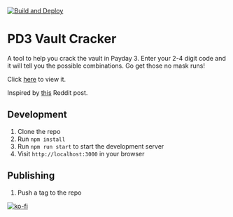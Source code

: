 [![Build and Deploy](https://github.com/SavageCore/pd3-vault-cracker/actions/workflows/release.yml/badge.svg)](https://github.com/SavageCore/pd3-vault-cracker/actions/workflows/release.yml)


# PD3 Vault Cracker

A tool to help you crack the vault in Payday 3. Enter your 2-4 digit code and it will tell you the possible combinations. Go get those no mask runs!

Click [here](https://savagecore.github.io/pd3-vault-cracker/) to view it.

Inspired by [this](https://www.reddit.com/r/paydaytheheist/comments/15jvvpq/payday_3_beta_vault_code_generator_from/) Reddit post.

## Development

1. Clone the repo
2. Run `npm install`
3. Run `npm run start` to start the development server
4. Visit `http://localhost:3000` in your browser

## Publishing

1. Push a tag to the repo

[![ko-fi](https://ko-fi.com/img/githubbutton_sm.svg)](https://ko-fi.com/E1E6P7VIQ)
